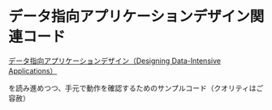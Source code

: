 # データ指向アプリケーションデザイン関連コード

[データ指向アプリケーションデザイン（Designing Data-Intensive Applications）](https://www.oreilly.co.jp/books/9784873118703/)

を読み進めつつ、手元で動作を確認するためのサンプルコード（クオリティはご容赦）